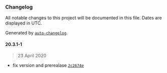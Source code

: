 ### Changelog

All notable changes to this project will be documented in this file. Dates are displayed in UTC.

Generated by [`auto-changelog`](https://github.com/CookPete/auto-changelog).

#### 20.3.1-1

> 23 April 2020

- fix version and prerealase [`2c2674e`](https://github.com/theopenconversationkit/tock-react-kit/commit/2c2674e5ebfb4aa35fff598e52f1bae1432bba4c)
